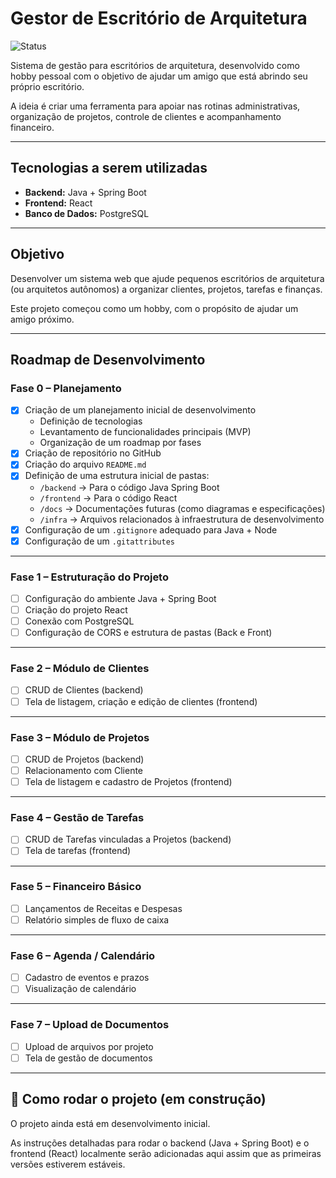 # Gestor de Escritório de Arquitetura
![Status](https://img.shields.io/badge/status-em%20desenvolvimento-yellow)

Sistema de gestão para escritórios de arquitetura, desenvolvido como hobby pessoal com o objetivo de ajudar um amigo que está abrindo seu próprio escritório.

A ideia é criar uma ferramenta para apoiar nas rotinas administrativas, organização de projetos, controle de clientes e acompanhamento financeiro.

---

## Tecnologias a serem utilizadas

- **Backend:** Java + Spring Boot
- **Frontend:** React
- **Banco de Dados:** PostgreSQL

---

## Objetivo

Desenvolver um sistema web que ajude pequenos escritórios de arquitetura (ou arquitetos autônomos) a organizar clientes, projetos, tarefas e finanças.

Este projeto começou como um hobby, com o propósito de ajudar um amigo próximo.

---

## Roadmap de Desenvolvimento

### Fase 0 – Planejamento
- [x] Criação de um planejamento inicial de desenvolvimento
  - Definição de tecnologias
  - Levantamento de funcionalidades principais (MVP)
  - Organização de um roadmap por fases
- [x] Criação de repositório no GitHub
- [x] Criação do arquivo `README.md`
- [x] Definição de uma estrutura inicial de pastas:
  - `/backend` → Para o código Java Spring Boot
  - `/frontend` → Para o código React
  - `/docs` → Documentações futuras (como diagramas e especificações)
  - `/infra` →  Arquivos relacionados à infraestrutura de desenvolvimento
- [x] Configuração de um `.gitignore` adequado para Java + Node
- [x] Configuração de um `.gitattributes`

---

### Fase 1 – Estruturação do Projeto
- [ ] Configuração do ambiente Java + Spring Boot
- [ ] Criação do projeto React
- [ ] Conexão com PostgreSQL
- [ ] Configuração de CORS e estrutura de pastas (Back e Front)

---

### Fase 2 – Módulo de Clientes
- [ ] CRUD de Clientes (backend)
- [ ] Tela de listagem, criação e edição de clientes (frontend)

---

### Fase 3 – Módulo de Projetos
- [ ] CRUD de Projetos (backend)
- [ ] Relacionamento com Cliente
- [ ] Tela de listagem e cadastro de Projetos (frontend)

---

### Fase 4 – Gestão de Tarefas
- [ ] CRUD de Tarefas vinculadas a Projetos (backend)
- [ ] Tela de tarefas (frontend)

---

### Fase 5 – Financeiro Básico
- [ ] Lançamentos de Receitas e Despesas
- [ ] Relatório simples de fluxo de caixa

---

### Fase 6 – Agenda / Calendário
- [ ] Cadastro de eventos e prazos
- [ ] Visualização de calendário

---

### Fase 7 – Upload de Documentos
- [ ] Upload de arquivos por projeto
- [ ] Tela de gestão de documentos

---

## 🚧 Como rodar o projeto (em construção)

O projeto ainda está em desenvolvimento inicial.

As instruções detalhadas para rodar o backend (Java + Spring Boot) e o frontend (React) localmente serão adicionadas aqui assim que as primeiras versões estiverem estáveis.
